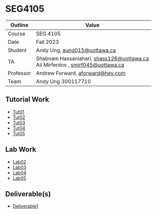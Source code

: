 # SEG4105

| Outline | Value |
| --- | --- |
| Course | SEG 4105 |
| Date | Fall 2023 |
| Student | Andy Ung, aung015@uottawa.ca |
| TA | Shabnam Hassaniahari, shass126@uottawa.ca <br> Ali Mirferdos , smirf045@uottawa.ca| 
| Professor | Andrew Forward, aforward@hey.com |  
| Team | Andy Ung 300117710 <br>|

## Tutorial Work
* [Tut01](tut01)
* [Tut02](tut02)
* [Tut03](tut03)
* [Tut04](tut04)
* [Tut05](tut05)

## Lab Work
* [Lab02](lab02)
* [Lab03](lab03)
* [Lab04](lab04)
* [Lab05](lab05)

## Deliverable(s)
* [Deliverable1](lab03)
